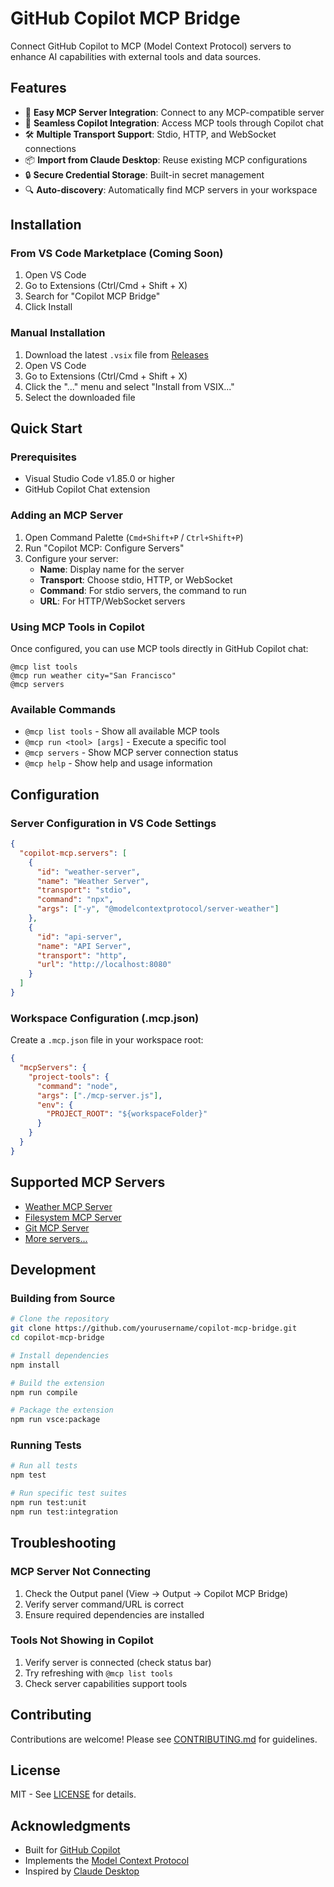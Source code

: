 # GitHub Copilot MCP Bridge

Connect GitHub Copilot to MCP (Model Context Protocol) servers to enhance AI capabilities with external tools and data sources.

## Features

- 🔌 **Easy MCP Server Integration**: Connect to any MCP-compatible server
- 🤖 **Seamless Copilot Integration**: Access MCP tools through Copilot chat
- 🛠️ **Multiple Transport Support**: Stdio, HTTP, and WebSocket connections
- 📦 **Import from Claude Desktop**: Reuse existing MCP configurations
- 🔒 **Secure Credential Storage**: Built-in secret management
- 🔍 **Auto-discovery**: Automatically find MCP servers in your workspace

## Installation

### From VS Code Marketplace (Coming Soon)
1. Open VS Code
2. Go to Extensions (Ctrl/Cmd + Shift + X)
3. Search for "Copilot MCP Bridge"
4. Click Install

### Manual Installation
1. Download the latest `.vsix` file from [Releases](https://github.com/yourusername/copilot-mcp-bridge/releases)
2. Open VS Code
3. Go to Extensions (Ctrl/Cmd + Shift + X)
4. Click the "..." menu and select "Install from VSIX..."
5. Select the downloaded file

## Quick Start

### Prerequisites
- Visual Studio Code v1.85.0 or higher
- GitHub Copilot Chat extension

### Adding an MCP Server

1. Open Command Palette (`Cmd+Shift+P` / `Ctrl+Shift+P`)
2. Run "Copilot MCP: Configure Servers"
3. Configure your server:
   - **Name**: Display name for the server
   - **Transport**: Choose stdio, HTTP, or WebSocket
   - **Command**: For stdio servers, the command to run
   - **URL**: For HTTP/WebSocket servers

### Using MCP Tools in Copilot

Once configured, you can use MCP tools directly in GitHub Copilot chat:

```
@mcp list tools
@mcp run weather city="San Francisco"
@mcp servers
```

### Available Commands

- `@mcp list tools` - Show all available MCP tools
- `@mcp run <tool> [args]` - Execute a specific tool
- `@mcp servers` - Show MCP server connection status
- `@mcp help` - Show help and usage information

## Configuration

### Server Configuration in VS Code Settings

```json
{
  "copilot-mcp.servers": [
    {
      "id": "weather-server",
      "name": "Weather Server",
      "transport": "stdio",
      "command": "npx",
      "args": ["-y", "@modelcontextprotocol/server-weather"]
    },
    {
      "id": "api-server",
      "name": "API Server",
      "transport": "http",
      "url": "http://localhost:8080"
    }
  ]
}
```

### Workspace Configuration (.mcp.json)

Create a `.mcp.json` file in your workspace root:

```json
{
  "mcpServers": {
    "project-tools": {
      "command": "node",
      "args": ["./mcp-server.js"],
      "env": {
        "PROJECT_ROOT": "${workspaceFolder}"
      }
    }
  }
}
```

## Supported MCP Servers

- [Weather MCP Server](https://github.com/modelcontextprotocol/server-weather)
- [Filesystem MCP Server](https://github.com/modelcontextprotocol/server-filesystem)
- [Git MCP Server](https://github.com/modelcontextprotocol/server-git)
- [More servers...](https://github.com/topics/mcp-server)

## Development

### Building from Source

```bash
# Clone the repository
git clone https://github.com/yourusername/copilot-mcp-bridge.git
cd copilot-mcp-bridge

# Install dependencies
npm install

# Build the extension
npm run compile

# Package the extension
npm run vsce:package
```

### Running Tests

```bash
# Run all tests
npm test

# Run specific test suites
npm run test:unit
npm run test:integration
```

## Troubleshooting

### MCP Server Not Connecting
1. Check the Output panel (View → Output → Copilot MCP Bridge)
2. Verify server command/URL is correct
3. Ensure required dependencies are installed

### Tools Not Showing in Copilot
1. Verify server is connected (check status bar)
2. Try refreshing with `@mcp list tools`
3. Check server capabilities support tools

## Contributing

Contributions are welcome! Please see [CONTRIBUTING.md](CONTRIBUTING.md) for guidelines.

## License

MIT - See [LICENSE](LICENSE) for details.

## Acknowledgments

- Built for [GitHub Copilot](https://github.com/features/copilot)
- Implements the [Model Context Protocol](https://modelcontextprotocol.io)
- Inspired by [Claude Desktop](https://claude.ai)